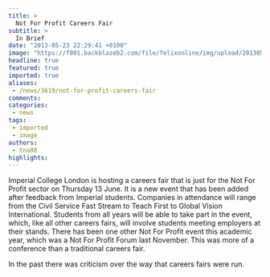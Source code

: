 ```yaml
---
title: >
  Not For Profit Careers Fair
subtitle: >
  In Brief
date: "2013-05-23 22:29:41 +0100"
image: "https://f001.backblazeb2.com/file/felixonline/img/upload/201305232329-tna08-nfp-careers-fair-plasma.jpg"
headline: true
featured: true
imported: true
aliases:
 - /news/3619/not-for-profit-careers-fair
comments:
categories:
 - news
tags:
 - imported
 - image
authors:
 - tna08
highlights:
---
```


Imperial College London is hosting a careers fair that is just for the Not For Profit sector on Thursday 13 June. It is a new event that has been added after feedback from Imperial students. Companies in attendance will range from the Civil Service Fast Stream to Teach First to Global Vision International.
 Students from all years will be able to take part in the event, which, like all other careers fairs, will involve students meeting employers at their stands. There has been one other Not For Profit event this academic year, which was a Not For Profit Forum last November. This was more of a conference than a traditional careers fair.

In the past there was criticism over the way that careers fairs were run.
